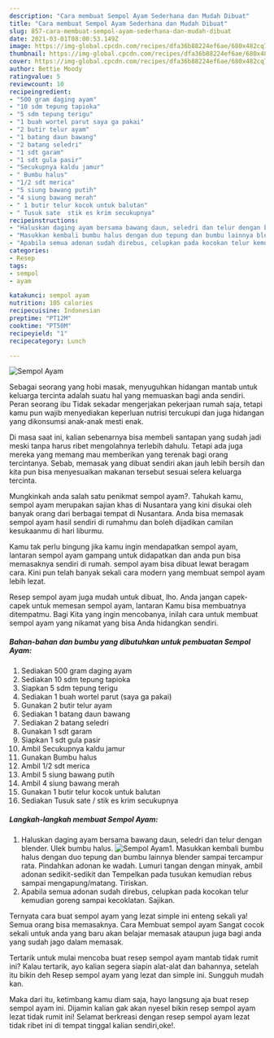 ```yaml
---
description: "Cara membuat Sempol Ayam Sederhana dan Mudah Dibuat"
title: "Cara membuat Sempol Ayam Sederhana dan Mudah Dibuat"
slug: 857-cara-membuat-sempol-ayam-sederhana-dan-mudah-dibuat
date: 2021-03-01T08:00:53.149Z
image: https://img-global.cpcdn.com/recipes/dfa36b88224ef6ae/680x482cq70/sempol-ayam-foto-resep-utama.jpg
thumbnail: https://img-global.cpcdn.com/recipes/dfa36b88224ef6ae/680x482cq70/sempol-ayam-foto-resep-utama.jpg
cover: https://img-global.cpcdn.com/recipes/dfa36b88224ef6ae/680x482cq70/sempol-ayam-foto-resep-utama.jpg
author: Bettie Moody
ratingvalue: 5
reviewcount: 10
recipeingredient:
- "500 gram daging ayam"
- "10 sdm tepung tapioka"
- "5 sdm tepung terigu"
- "1 buah wortel parut saya ga pakai"
- "2 butir telur ayam"
- "1 batang daun bawang"
- "2 batang seledri"
- "1 sdt garam"
- "1 sdt gula pasir"
- "Secukupnya kaldu jamur"
- " Bumbu halus"
- "1/2 sdt merica"
- "5 siung bawang putih"
- "4 siung bawang merah"
- " 1 butir telur kocok untuk balutan"
- " Tusuk sate  stik es krim secukupnya"
recipeinstructions:
- "Haluskan daging ayam bersama bawang daun, seledri dan telur dengan blender. Ulek bumbu halus."
- "Masukkan kembali bumbu halus dengan duo tepung dan bumbu lainnya blender sampai tercampur rata. Pindahkan adonan ke wadah. Lumuri tangan dengan minyak, ambil adonan sedikit-sedikit dan Tempelkan pada tusukan kemudian rebus sampai mengapung/matang. Tiriskan."
- "Apabila semua adonan sudah direbus, celupkan pada kocokan telur kemudian goreng sampai kecoklatan. Sajikan."
categories:
- Resep
tags:
- sempol
- ayam

katakunci: sempol ayam 
nutrition: 105 calories
recipecuisine: Indonesian
preptime: "PT12M"
cooktime: "PT50M"
recipeyield: "1"
recipecategory: Lunch

---
```



![Sempol Ayam](https://img-global.cpcdn.com/recipes/dfa36b88224ef6ae/680x482cq70/sempol-ayam-foto-resep-utama.jpg)

Sebagai seorang yang hobi masak, menyuguhkan hidangan mantab untuk keluarga tercinta adalah suatu hal yang memuaskan bagi anda sendiri. Peran seorang ibu Tidak sekadar mengerjakan pekerjaan rumah saja, tetapi kamu pun wajib menyediakan keperluan nutrisi tercukupi dan juga hidangan yang dikonsumsi anak-anak mesti enak.

Di masa  saat ini, kalian sebenarnya bisa membeli santapan yang sudah jadi meski tanpa harus ribet mengolahnya terlebih dahulu. Tetapi ada juga mereka yang memang mau memberikan yang terenak bagi orang tercintanya. Sebab, memasak yang dibuat sendiri akan jauh lebih bersih dan kita pun bisa menyesuaikan makanan tersebut sesuai selera keluarga tercinta. 



Mungkinkah anda salah satu penikmat sempol ayam?. Tahukah kamu, sempol ayam merupakan sajian khas di Nusantara yang kini disukai oleh banyak orang dari berbagai tempat di Nusantara. Anda bisa memasak sempol ayam hasil sendiri di rumahmu dan boleh dijadikan camilan kesukaanmu di hari liburmu.

Kamu tak perlu bingung jika kamu ingin mendapatkan sempol ayam, lantaran sempol ayam gampang untuk didapatkan dan anda pun bisa memasaknya sendiri di rumah. sempol ayam bisa dibuat lewat beragam cara. Kini pun telah banyak sekali cara modern yang membuat sempol ayam lebih lezat.

Resep sempol ayam juga mudah untuk dibuat, lho. Anda jangan capek-capek untuk memesan sempol ayam, lantaran Kamu bisa membuatnya ditempatmu. Bagi Kita yang ingin mencobanya, inilah cara untuk membuat sempol ayam yang nikamat yang bisa Anda hidangkan sendiri.

<!--inarticleads1-->

##### Bahan-bahan dan bumbu yang dibutuhkan untuk pembuatan Sempol Ayam:

1. Sediakan 500 gram daging ayam
1. Sediakan 10 sdm tepung tapioka
1. Siapkan 5 sdm tepung terigu
1. Sediakan 1 buah wortel parut (saya ga pakai)
1. Gunakan 2 butir telur ayam
1. Sediakan 1 batang daun bawang
1. Sediakan 2 batang seledri
1. Gunakan 1 sdt garam
1. Siapkan 1 sdt gula pasir
1. Ambil Secukupnya kaldu jamur
1. Gunakan  Bumbu halus
1. Ambil 1/2 sdt merica
1. Ambil 5 siung bawang putih
1. Ambil 4 siung bawang merah
1. Gunakan  1 butir telur kocok untuk balutan
1. Sediakan  Tusuk sate / stik es krim secukupnya




<!--inarticleads2-->

##### Langkah-langkah membuat Sempol Ayam:

1. Haluskan daging ayam bersama bawang daun, seledri dan telur dengan blender. Ulek bumbu halus.
<img src="https://img-global.cpcdn.com/steps/d1ae901081203a5d/160x128cq70/sempol-ayam-langkah-memasak-1-foto.jpg" alt="Sempol Ayam">1. Masukkan kembali bumbu halus dengan duo tepung dan bumbu lainnya blender sampai tercampur rata. Pindahkan adonan ke wadah. Lumuri tangan dengan minyak, ambil adonan sedikit-sedikit dan Tempelkan pada tusukan kemudian rebus sampai mengapung/matang. Tiriskan.
1. Apabila semua adonan sudah direbus, celupkan pada kocokan telur kemudian goreng sampai kecoklatan. Sajikan.




Ternyata cara buat sempol ayam yang lezat simple ini enteng sekali ya! Semua orang bisa memasaknya. Cara Membuat sempol ayam Sangat cocok sekali untuk anda yang baru akan belajar memasak ataupun juga bagi anda yang sudah jago dalam memasak.

Tertarik untuk mulai mencoba buat resep sempol ayam mantab tidak rumit ini? Kalau tertarik, ayo kalian segera siapin alat-alat dan bahannya, setelah itu bikin deh Resep sempol ayam yang lezat dan simple ini. Sungguh mudah kan. 

Maka dari itu, ketimbang kamu diam saja, hayo langsung aja buat resep sempol ayam ini. Dijamin kalian gak akan nyesel bikin resep sempol ayam lezat tidak rumit ini! Selamat berkreasi dengan resep sempol ayam lezat tidak ribet ini di tempat tinggal kalian sendiri,oke!.

